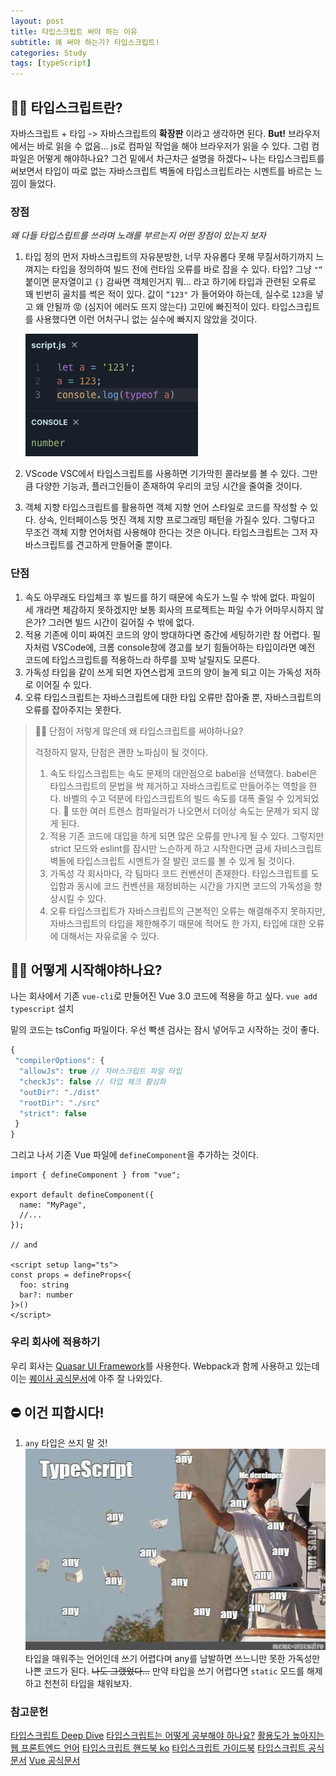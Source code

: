 ```yaml
---
layout: post
title: 타입스크립트 써야 하는 이유
subtitle: 왜 써야 하는가? 타입스크립트!
categories: Study
tags: [typeScript]
---
```


## 🤷‍♀️ 타입스크립트란?

자바스크립트 + 타입 -> 자바스크립트의 **확장판** 이라고 생각하면 된다.
**But!** 브라우저에서는 바로 읽을 수 없음… js로 컴파일 작업을 해야 브라우저가 읽을 수 있다.
그럼 컴파일은 어떻게 해야하나요? 그건 밑에서 차근차근 설명을 하겠다~
나는 타입스크립트를 써보면서 타입이 따로 없는 자바스크립트 벽돌에 타입스크립트라는 시멘트를 바르는 느낌이 들었다.

### 장점

_왜 다들 타입스립트를 쓰라며 노래를 부르는지 어떤 장점이 있는지 보자_

1. 타입 정의
   먼저 자바스크립트의 자유분방한, 너무 자유롭다 못해 무질서하기까지 느껴지는 타입을 정의하여 빌드 전에 런타임 오류를 바로 잡을 수 있다.
   타입? 그냥 `"“` 붙이면 문자열이고 `{}` 감싸면 객체인거지 뭐... 라고 하기에 타입과 관련된 오류로 꽤 빈번히 골치를 썩은 적이 있다.
   값이 `“123"` 가 들어와야 하는데, 실수로 `123`을 넣고 왜 안될까 😡 (심지어 에러도 뜨지 않는다) 고민에 빠진적이 있다. 타입스크립트를 사용했다면 이런 어처구니 없는 실수에 빠지지 않았을 것이다.

   ![js 이 자유로운 녀석](/assets/images/posts/js-error.png)

1. VScode
   VSC에서 타입스크립트를 사용하면 기가막힌 콜라보를 볼 수 있다. 그만큼 다양한 기능과, 플러그인들이 존재하여 우리의 코딩 시간을 줄여줄 것이다.
1. 객체 지향
   타입스크립트를 활용하면 객체 지향 언어 스타일로 코드를 작성할 수 있다. 상속, 인터페이스등 멋진 객체 지향 프로그래밍 패턴을 가질수 있다. 그렇다고 무조건 객체 지향 언어처럼 사용해야 한다는 것은 아니다. 타입스크립트는 그저 자바스크립트를 견고하게 만들어줄 뿐이다.

### 단점

1. 속도
   아무래도 타입체크 후 빌드를 하기 때문에 속도가 느릴 수 밖에 없다. 파일이 세 개라면 체감하지 못하겠지만 보통 회사의 프로젝트는 파일 수가 어마무시하지 않은가? 그러면 빌드 시간이 길어질 수 밖에 없다.
1. 적용
   기존에 이미 짜여진 코드의 양이 방대하다면 중간에 세팅하기란 참 어렵다. 필자처럼 VSCode에, 크롬 console창에 경고를 보기 힘들어하는 타입이라면 예전 코드에 타입스크립트를 적용하느라 하루를 꼬박 날릴지도 모른다.
1. 가독성
   타입을 같이 쓰게 되면 자연스럽게 코드의 양이 늘게 되고 이는 가독성 저하로 이어질 수 있다.
1. 오류
   타입스크립트는 자바스크립트에 대한 타입 오류만 잡아줄 뿐, 자바스크립트의 오류를 잡아주지는 못한다.

> 🙋‍♀️ 단점이 저렇게 많은데 왜 타입스크립트를 써야하나요?
>
> 걱정하지 말자, 단점은 괜한 노파심이 될 것이다.
>
> 1. 속도
>    타입스크립트는 속도 문제의 대안점으로 babel을 선택했다. babel은 타입스크립트의 문법을 싹 제거하고 자바스크립트로 만들어주는 역할을 한다. 바벨의 수고 덕분에 타입스크립트의 빌드 속도를 대폭 줄일 수 있게되었다. 👏 또한 여러 트렌스 컴파일러가 나오면서 더이상 속도는 문제가 되지 않게 된다.
> 1. 적용
>    기존 코드에 대입을 하게 되면 많은 오류를 만나게 될 수 있다. 그렇지만 strict 모드와 eslint를 잠시만 느슨하게 하고 시작한다면 금세 자비스크립트 벽돌에 타입스크립트 시멘트가 잘 발린 코드를 볼 수 있게 될 것이다.
> 1. 가독성
>    각 회사마다, 각 팀마다 코드 컨벤션이 존재한다. 타입스크립트를 도입함과 동시에 코드 컨벤션을 재정비하는 시간을 가지면 코드의 가독성을 향상시킬 수 있다.
> 1. 오류
>    타입스크립트가 자바스크립트의 근본적인 오류는 해결해주지 못하지만, 자바스크립트의 타입을 제한해주기 때문에 적어도 한 가지, 타입에 대한 오류에 대해서는 자유로울 수 있다.

## 🏃‍♀️ 어떻게 시작해야하나요?

나는 회사에서 기존 `vue-cli`로 만들어진 Vue 3.0 코드에 적용을 하고 싶다.
`vue add typescript` 설치

밑의 코드는 tsConfig 파일이다. 우선 빡센 검사는 잠시 넣어두고 시작하는 것이 좋다.

```ts
{
 "compilerOptions": {
  "allowJs": true // 자바스크립트 파일 타입
  "checkJs": false // 타입 체크 활성화
  "outDir": "./dist"
  "rootDir": "./src"
  "strict": false
 }
}
```

그리고 나서 기존 Vue 파일에 `defineComponent`을 추가하는 것이다.

```
import { defineComponent } from "vue";

export default defineComponent({
  name: "MyPage",
  //...
});

// and

<script setup lang="ts">
const props = defineProps<{
  foo: string
  bar?: number
}>()
</script>
```

### 우리 회사에 적용하기

우리 회사는 [Quasar UI Framework](https://quasar.dev/)를 사용한다. 
Webpack과 함께 사용하고 있는데 이는 [퀘이사 공식문서](https://quasar.dev/quasar-cli-webpack/supporting-ts#introduction)에 아주 잘 나와있다.

## ⛔ 이건 피합시다!

1. `any` 타입은 쓰지 말 것!
   ![any 날리기~](/assets/images/posts/ts-any.png)
   타입을 매워주는 언어인데 쓰기 어렵다며 any를 남발하면 쓰느니만 못한 가독성만 나쁜 코드가 된다. ~~나도 그랬었다...~~
   만약 타입을 쓰기 어렵다면 `static` 모드를 해제하고 천천히 타입을 채워보자.


### 참고문헌

[타입스크립트 Deep Dive](https://radlohead.gitbook.io/typescript-deep-dive/)
[타입스크립트는 어떻게 공부해야 하나요?](https://yozm.wishket.com/magazine/detail/1376/)
[활용도가 높아지는 웹 프론트엔드 언어](https://www.samsungsds.com/kr/insights/typescript.html)
[타입스크립트 핸드북 ko](https://typescript-kr.github.io/)
[타입스크립트 가이드북](https://yamoo9.gitbook.io/typescript/)
[타입스크립트 공식문서](https://www.typescriptlang.org/)
[Vue 공식문서](https://vuejs.org/guide/typescript/composition-api.html#typescript-with-composition-api)
